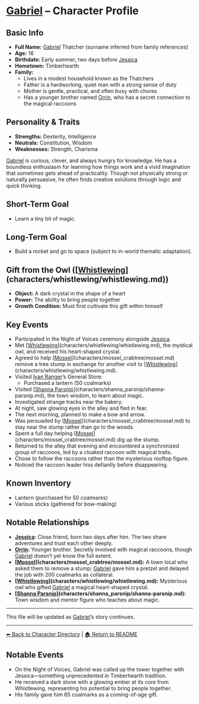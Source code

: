 # [Gabriel](gabriel_thatcher.md) – Character Profile

## Basic Info
- **Full Name:** [Gabriel](gabriel_thatcher.md) Thatcher (surname inferred from family references)
- **Age:** 16
- **Birthdate:** Early summer, two days before [Jessica](../jessica_willowglen/jessica_willowglen.md)
- **Hometown:** Timberhearth
- **Family:**
  - Lives in a modest household known as the Thatchers
  - Father is a hardworking, quiet man with a strong sense of duty
  - Mother is gentle, practical, and often busy with chores
  - Has a younger brother named [Orrin](../orrin_thatcher/orrin-thatcher.md), who has a secret connection to the magical raccoons

## Personality & Traits
- **Strengths:** Dexterity, Intelligence
- **Neutrals:** Constitution, Wisdom
- **Weaknesses:** Strength, Charisma

[Gabriel](gabriel_thatcher.md) is curious, clever, and always hungry for knowledge. He has a boundless enthusiasm for learning how things work and a vivid imagination that sometimes gets ahead of practicality. Though not physically strong or naturally persuasive, he often finds creative solutions through logic and quick thinking.

## Short-Term Goal
- Learn a tiny bit of magic.

## Long-Term Goal
- Build a rocket and go to space (subject to in-world thematic adaptation).

## Gift from the Owl ([[Whistlewing](../whistlewing/whistlewing.md)](characters/whistlewing/whistlewing.md))
- **Object:** A dark crystal in the shape of a heart
- **Power:** The ability to bring people together
- **Growth Condition:** Must first cultivate this gift within himself

## Key Events
- Participated in the Night of Voices ceremony alongside [Jessica](../jessica_willowglen/jessica_willowglen.md).
- Met [[Whistlewing](../whistlewing/whistlewing.md)](characters/whistlewing/whistlewing.md), the mystical owl, and received his heart-shaped crystal.
- Agreed to help [[Mossel](../mossel_crabtree/mossel.md)](characters/mossel_crabtree/mossel.md) remove a tree stump in exchange for another visit to [[Whistlewing](../whistlewing/whistlewing.md)](characters/whistlewing/whistlewing.md).
- Visited [Ivan Ranger](../ivan_ranger/ivan-ranger.md)’s General Store:
  - Purchased a lantern (50 coalmarks)
- Visited [[Shanna Parsnip](../shanna_parsnip/shanna-parsnip.md)](characters/shanna_parsnip/shanna-parsnip.md), the town wisdom, to learn about magic.
- Investigated strange tracks near the bakery.
- At night, saw glowing eyes in the alley and fled in fear.
- The next morning, planned to make a bow and arrow.
- Was persuaded by [[Mossel](../mossel_crabtree/mossel.md)](characters/mossel_crabtree/mossel.md) to stay near the stump rather than go to the woods.
- Spent a full day helping [[Mossel](../mossel_crabtree/mossel.md)](characters/mossel_crabtree/mossel.md) dig up the stump.
- Returned to the alley that evening and encountered a synchronized group of raccoons, led by a cloaked raccoon with magical traits.
- Chose to follow the raccoons rather than the mysterious rooftop figure.
- Noticed the raccoon leader hiss defiantly before disappearing.

## Known Inventory
- Lantern (purchased for 50 coalmarks)
- Various sticks (gathered for bow-making)

## Notable Relationships
- **[Jessica](../jessica_willowglen/jessica_willowglen.md):** Close friend, born two days after him. The two share adventures and trust each other deeply.
- **[Orrin](../orrin_thatcher/orrin-thatcher.md):** Younger brother. Secretly involved with magical raccoons, though [Gabriel](gabriel_thatcher.md) doesn’t yet know the full extent.
- **[[Mossel](../mossel_crabtree/mossel.md)](characters/mossel_crabtree/mossel.md):** A town local who asked them to remove a stump; [Gabriel](gabriel_thatcher.md) gave him a pretzel and delayed the job with 200 coalmarks as collateral.
- **[[Whistlewing](../whistlewing/whistlewing.md)](characters/whistlewing/whistlewing.md):** Mysterious owl who gifted [Gabriel](gabriel_thatcher.md) a magical heart-shaped crystal.
- **[[Shanna Parsnip](../shanna_parsnip/shanna-parsnip.md)](characters/shanna_parsnip/shanna-parsnip.md):** Town wisdom and mentor figure who teaches about magic.

---
This file will be updated as [Gabriel](gabriel_thatcher.md)’s story continues.

---

[⬅ Back to Character Directory](../character-directory.md) | [🏠 Return to README](../../README.md)


## Notable Events
- On the Night of Voices, Gabriel was called up the tower together with Jessica—something unprecedented in Timberhearth tradition.
- He received a dark stone with a glowing ember at its core from Whistlewing, representing his potential to bring people together.
- His family gave him 65 coalmarks as a coming-of-age gift.
